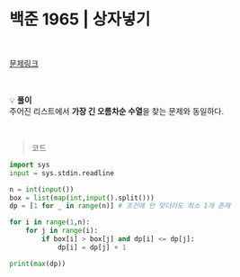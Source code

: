 # 백준 1965 | 상자넣기

<br>

[문제링크](https://www.acmicpc.net/problem/1965)

<br>

:bulb: **풀이** <br>
주어진 리스트에서 **가장 긴 오름차순 수열**을 찾는 문제와 동일하다.<br>

<br>

> 코드

```python
import sys
input = sys.stdin.readline

n = int(input())
box = list(map(int,input().split()))
dp = [1 for _ in range(n)] # 조건에 안 맞더라도 최소 1개 존재

for i in range(1,n):
    for j in range(i):
        if box[i] > box[j] and dp[i] <= dp[j]:
            dp[i] = dp[j] + 1

print(max(dp))
```
